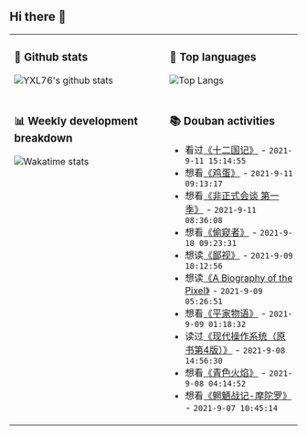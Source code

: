 ## Hi there 👋

<table>
<tr>
<td valign="top" width="54%">

### 🔭 Github stats

![YXL76's github stats](https://github-readme-stats.yxl76.vercel.app/api?username=YXL76&count_private=true&show_icons=true&include_all_commits=true&theme=prussian&line_height=28&disable_animations=true)

</td>

<td valign="top" width="46%">

### 🌱 Top languages

![Top Langs](https://github-readme-stats.yxl76.vercel.app/api/top-langs/?username=YXL76&layout=compact&theme=prussian&langs_count=8&hide=HTML,CSS,SCSS)

</td>
</tr>
<tr>
<td valign="top" width="54%">

### 📊 Weekly development breakdown

![Wakatime stats](https://github-readme-stats.yxl76.vercel.app/api/wakatime?username=YXL76&layout=compact&theme=prussian)


</td>
<td valign="top" width="46%">

### 📚 Douban activities

- 看过[《十二国记》](http://movie.douban.com/subject/1394510/) - `2021-9-11 15:14:55`
- 想看[《鸡蛋》](http://movie.douban.com/subject/3099327/) - `2021-9-11 09:13:17`
- 想看[《非正式会谈 第一季》](http://movie.douban.com/subject/26378745/) - `2021-9-11 08:36:08`
- 想看[《偷窥者》](http://movie.douban.com/subject/34981939/) - `2021-9-10 09:23:31`
- 想读[《鄙视》](https://book.douban.com/subject/35482123/) - `2021-9-09 10:12:56`
- 想读[《A Biography of the Pixel》](https://book.douban.com/subject/35561048/) - `2021-9-09 05:26:51`
- 想看[《平家物语》](http://movie.douban.com/subject/35590029/) - `2021-9-09 01:18:32`
- 读过[《现代操作系统（原书第4版）》](https://book.douban.com/subject/27096665/) - `2021-9-08 14:56:30`
- 想看[《青色火焰》](http://movie.douban.com/subject/25879504/) - `2021-9-08 04:14:52`
- 想看[《魍魉战记-摩陀罗》](http://movie.douban.com/subject/3784474/) - `2021-9-07 10:45:14`

</td>
</tr>
</table>

<!--
**YXL76/YXL76** is a ✨ _special_ ✨ repository because its `README.md` (this file) appears on your GitHub profile.

Here are some ideas to get you started:

- 🔭 I’m currently working on ...
- 🌱 I’m currently learning ...
- 👯 I’m looking to collaborate on ...
- 🤔 I’m looking for help with ...
- 💬 Ask me about ...
- 📫 How to reach me: ...
- 😄 Pronouns: ...
- ⚡ Fun fact: ...
-->
